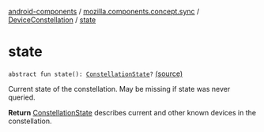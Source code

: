 [android-components](../../index.md) / [mozilla.components.concept.sync](../index.md) / [DeviceConstellation](index.md) / [state](./state.md)

# state

`abstract fun state(): `[`ConstellationState`](../-constellation-state/index.md)`?` [(source)](https://github.com/mozilla-mobile/android-components/blob/master/components/concept/sync/src/main/java/mozilla/components/concept/sync/Devices.kt#L44)

Current state of the constellation. May be missing if state was never queried.

**Return**
[ConstellationState](../-constellation-state/index.md) describes current and other known devices in the constellation.

